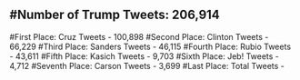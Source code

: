 #Number of Trump Tweets: 206,914
---
#First Place: Cruz Tweets - 100,898
#Second Place: Clinton Tweets - 66,229
#Third Place: Sanders Tweets - 46,115
#Fourth Place: Rubio Tweets - 43,611
#Fifth Place: Kasich Tweets - 9,703
#Sixth Place: Jeb! Tweets - 4,712
#Seventh Place: Carson Tweets - 3,699
#Last Place: Total Tweets -  
